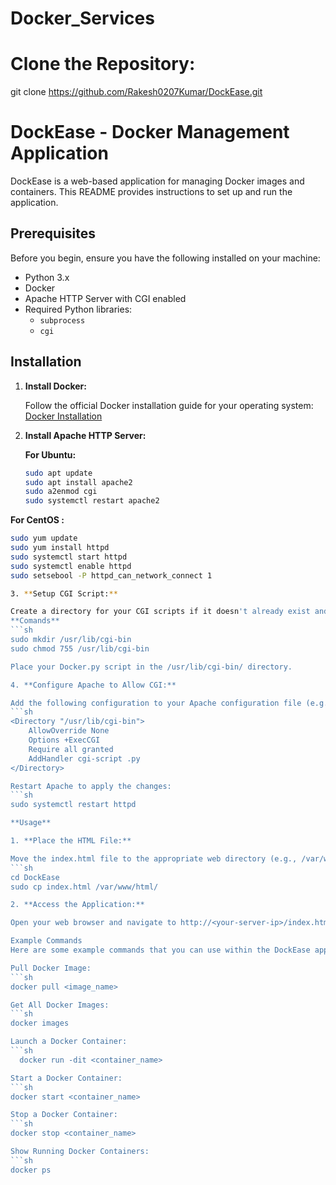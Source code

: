 # Docker_Services

# Clone the Repository:

git clone https://github.com/Rakesh0207Kumar/DockEase.git



# DockEase - Docker Management Application

DockEase is a web-based application for managing Docker images and containers. This README provides instructions to set up and run the application.

## Prerequisites

Before you begin, ensure you have the following installed on your machine:

- Python 3.x
- Docker
- Apache HTTP Server with CGI enabled
- Required Python libraries:
  - `subprocess`
  - `cgi`

## Installation

1. **Install Docker:**

   Follow the official Docker installation guide for your operating system: [Docker Installation](https://docs.docker.com/get-docker/)

2. **Install Apache HTTP Server:**

   **For Ubuntu:**
   ```sh
   sudo apt update
   sudo apt install apache2
   sudo a2enmod cgi
   sudo systemctl restart apache2

  **For CentOS :** 
  ```sh
  sudo yum update
  sudo yum install httpd
  sudo systemctl start httpd
  sudo systemctl enable httpd
  sudo setsebool -P httpd_can_network_connect 1

3. **Setup CGI Script:**

  Create a directory for your CGI scripts if it doesn't already exist and set the correct permissions:
  **Comands**
  ```sh
  sudo mkdir /usr/lib/cgi-bin
  sudo chmod 755 /usr/lib/cgi-bin

Place your Docker.py script in the /usr/lib/cgi-bin/ directory.

4. **Configure Apache to Allow CGI:**

Add the following configuration to your Apache configuration file (e.g., /etc/apache2/sites-available/000-default.conf for Ubuntu or /etc/httpd/conf/httpd.conf for CentOS):
  ```sh
  <Directory "/usr/lib/cgi-bin">
      AllowOverride None
      Options +ExecCGI
      Require all granted
      AddHandler cgi-script .py
  </Directory>

Restart Apache to apply the changes:
  ```sh
  sudo systemctl restart httpd

**Usage**

1. **Place the HTML File:**

Move the index.html file to the appropriate web directory (e.g., /var/www/html/ for Apache):
  ```sh
  cd DockEase
  sudo cp index.html /var/www/html/

2. **Access the Application:**

Open your web browser and navigate to http://<your-server-ip>/index.html to access the DockEase application.

Example Commands
Here are some example commands that you can use within the DockEase application:

Pull Docker Image:
  ```sh
  docker pull <image_name>

Get All Docker Images:
  ```sh
  docker images

Launch a Docker Container:
  ```sh
    docker run -dit <container_name>

Start a Docker Container:
  ```sh
  docker start <container_name>

Stop a Docker Container:
  ```sh
  docker stop <container_name>

Show Running Docker Containers:
  ```sh
  docker ps






















